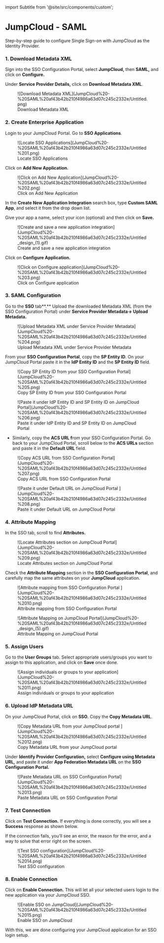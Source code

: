 import Subtitle from '@site/src/components/custom';

# JumpCloud - SAML

<Subtitle>Step-by-step guide to configure Single Sign-on with JumpCloud as the Identity Provider. </Subtitle>

### 1. Download Metadata XML

Sign into the SSO Configuration Portal, select **JumpCloud,** then **SAML,** and click on **Configure.** 

Under **Service Provider Details,** click on **Download Metadata XML**. 

<figure>![Download Metadata XML](JumpCloud%20-%20SAML%20af43b42b210f4986a63d07c245c2332e/Untitled.png)
<figcaption>Download Metadata XML</figcaption></figure>

### 2. Create Enterprise Application

Login to your JumpCloud Portal. Go to **SSO Applications**.

<figure>![Locate SSO Applications](JumpCloud%20-%20SAML%20af43b42b210f4986a63d07c245c2332e/Untitled%201.png)
<figcaption>Locate SSO Applications</figcaption></figure>

Click on **Add New Application.** 

<figure>![Click on Add New Application](JumpCloud%20-%20SAML%20af43b42b210f4986a63d07c245c2332e/Untitled%202.png)
<figcaption>Click on Add New Application</figcaption></figure>


In the **Create New Application Integration** search box, type **Custom SAML App**, and select it from the drop down list. 

Give your app a name, select your icon (optional) and then click on **Save.**  


<figure>![Create and save a new application integration](JumpCloud%20-%20SAML%20af43b42b210f4986a63d07c245c2332e/Untitled_design_(1).gif)
<figcaption>Create and save a new application integration</figcaption></figure>


Click on **Configure Application.**

<figure>![Click on Configure application](JumpCloud%20-%20SAML%20af43b42b210f4986a63d07c245c2332e/Untitled%203.png)
<figcaption>Click on Configure application</figcaption></figure>


### 3. SAML Configuration

Go to the **SSO** tab**.** Upload the downloaded Metadata XML (from the SSO Configuration Portal) under **Service Provider Metadata→ Upload Metadata.** 


<figure>![Upload Metadata XML under Service Provider Metadata](JumpCloud%20-%20SAML%20af43b42b210f4986a63d07c245c2332e/Untitled%204.png)
<figcaption>Upload Metadata XML under Service Provider Metadata</figcaption></figure>

From your **SSO Configuration Portal**, copy the **SP Entity ID**. On your JumpCloud Portal paste it in the **IdP Entity ID** and the **SP Entity ID** field. 

<figure>![Copy SP Entity ID from your SSO Configuration Portal](JumpCloud%20-%20SAML%20af43b42b210f4986a63d07c245c2332e/Untitled%205.png)
<figcaption>Copy SP Entity ID from your SSO Configuration Portal</figcaption></figure>


<figure>![Paste it under IdP Entity ID and SP Entity ID on JumpCloud Portal](JumpCloud%20-%20SAML%20af43b42b210f4986a63d07c245c2332e/Untitled%206.png)
<figcaption>Paste it under IdP Entity ID and SP Entity ID on JumpCloud Portal</figcaption></figure>


- Similarly, copy the **ACS URL f**rom your SSO Configuration Portal. Go back to your JumpCloud Portal, scroll below to the **ACS URLs** section and paste it in the **Default URL** field.
    
<figure>![Copy ACS URL from SSO Configuration Portal](JumpCloud%20-%20SAML%20af43b42b210f4986a63d07c245c2332e/Untitled%207.png)
<figcaption>Copy ACS URL from SSO Configuration Portal</figcaption></figure>
    
    
<figure>![Paste it under Default URL on JumpCloud Portal ](JumpCloud%20-%20SAML%20af43b42b210f4986a63d07c245c2332e/Untitled%208.png)
<figcaption>Paste it under Default URL on JumpCloud Portal </figcaption></figure>
    

### 4. Attribute Mapping

In the SSO tab, scroll to find **Attributes.**

<figure>![Locate Attributes section on JumpCloud Portal](JumpCloud%20-%20SAML%20af43b42b210f4986a63d07c245c2332e/Untitled%209.png)
<figcaption>Locate Attributes section on JumpCloud Portal</figcaption></figure>


Check the **Attribute Mapping** section in the **SSO Configuration Portal**, and carefully map the same attributes on your **JumpCloud** application.

<figure>![Attribute mapping from SSO Configuration Portal ](JumpCloud%20-%20SAML%20af43b42b210f4986a63d07c245c2332e/Untitled%2010.png)
<figcaption>Attribute mapping from SSO Configuration Portal </figcaption></figure>


<figure>![Attribute Mapping on JumpCloud Portal](JumpCloud%20-%20SAML%20af43b42b210f4986a63d07c245c2332e/Untitled_design_(5).gif)
<figcaption>Attribute Mapping on JumpCloud Portal</figcaption></figure>




### 5. Assign Users

Go to the **User Groups** tab. Select appropriate users/groups you want to assign to this application, and click on **Save** once done. 

<figure>![Assign individuals or groups to your application](JumpCloud%20-%20SAML%20af43b42b210f4986a63d07c245c2332e/Untitled%2011.png)
<figcaption>Assign individuals or groups to your application</figcaption></figure>




### 6. Upload IdP Metadata URL

On your JumpCloud Portal, click on **SSO.** Copy the **Copy Metadata URL**. 

<figure>![Copy Metadata URL from your JumpCloud portal ](JumpCloud%20-%20SAML%20af43b42b210f4986a63d07c245c2332e/Untitled%2012.png)
<figcaption>Copy Metadata URL from your JumpCloud portal </figcaption></figure>

Under **Identify Provider Configuration,** select **Configure using Metadata URL,** and paste it under **App Federation Metadata URL** on the **SSO Configuration Portal.**

<figure>![Paste Metadata URL on SSO Configuration Portal](JumpCloud%20-%20SAML%20af43b42b210f4986a63d07c245c2332e/Untitled%2013.png)
<figcaption>Paste Metadata URL on SSO Configuration Portal</figcaption></figure>



### 7. Test Connection

Click on **Test Connection.** If everything is done correctly, you will see a **Success** response as shown below. 

If the connection fails, you’ll see an error, the reason for the error, and a way to solve that error right on the screen.   

<figure>![Test SSO configuration](JumpCloud%20-%20SAML%20af43b42b210f4986a63d07c245c2332e/Untitled%2014.png)
<figcaption>Test SSO configuration </figcaption></figure>



### 8. Enable Connection

Click on **Enable Connection.** This will let all your selected users login to the new application via your JumpCloud SSO. 

<figure>![Enable SSO on JumpCloud](JumpCloud%20-%20SAML%20af43b42b210f4986a63d07c245c2332e/Untitled%2015.png)
<figcaption>Enable SSO on JumpCloud</figcaption></figure>


With this, we are done configuring your JumpCloud application for an SSO login setup.